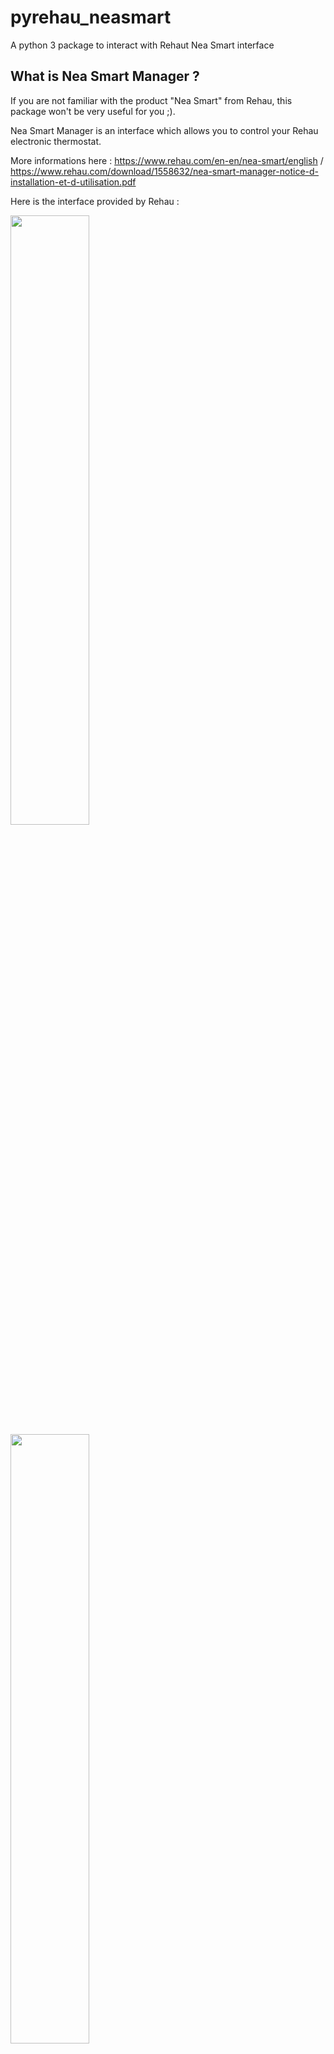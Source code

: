 # pyrehau_neasmart

A python 3 package to interact with Rehaut Nea Smart interface

## What is Nea Smart Manager ?

If you are not familiar with the product "Nea Smart" from Rehau, this package won't be very useful for you ;).

Nea Smart Manager is an interface which allows you to control your Rehau electronic thermostat.

More informations here : https://www.rehau.com/en-en/nea-smart/english / https://www.rehau.com/download/1558632/nea-smart-manager-notice-d-installation-et-d-utilisation.pdf

Here is the interface provided by Rehau :

<img src="misc/images/neasmart_1.png" width="50%" />

<img src="misc/images/neasmart_2.png" width="50%" />

The problem : Nea Smart doesn't expose any public API. We need to play with the Nea Smart interface. If you check your web console, you'll see this : http://neasmart_ip/data/cyclic.xml. It's an XML file with all the information you need. If you want to do some changes, you can post an XML form to /data/changes.xml, with no authentication.

Basically, this python package is a wrapper for this weird API.

## Installation

`pip install pyrehau_neasmart`

## Changelog

See CHANGELOG.md

## To Do / Done :

- [x] Wrapper for xml documents
- [x] Get HEAT AREAS
- [ ] Get IODEVICES
- [ ] Get heatareas's schedules
- [x] Modify (POST) some informations (modify the heat area's wanted temperature)
- [ ] Logs ?
- [ ] Better handle an incomplete XML from Rehau
- [ ] Feel free to submit an issue ;).

## Usage

Set the right IP address, and nothig more.

By default, properties will be refreshed by querying NeaSmart only if last refresh was more than 1 second ago. Pass "auto_update=False"  to disable that behavior (in which case you'll need to call update_status() yourself).

```
from pyrehau_neasmart import RehauNeaSmart

rh = RehauNeaSmart('192.168.1.18')
# rh = RehauNeaSmart('192.168.1.18', auto_update=False)
```

## Rehau and it's incomplete chunks

While I was developing this, I came accross this issue : sometimes, when making a lot (~ 10 requests / 30 seconds), I had some incomplete XML files. In fact, I wasn't getting the whole XML. See this : https://blog.petrzemek.net/2018/04/22/on-incomplete-http-reads-and-the-requests-library-in-python/

And indeed : "Warning : incomplete read (3777 bytes read, 7817 more expected)". That's why you can see a retry method if it's happening :(.

If you want to disable the auto retry method, you can set "auto_retry_on_incomplete_http" to False when you first call RehauNeaSmart object.


### List of heatareas

```
>>> rh.heatareas()
[<pyrehau_neasmart.RehauNeaSmartHeatarea object at 0x7f634adf6860>, <pyrehau_neasmart.RehauNeaSmartHeatarea object at 0x7f634adf65f8>, <pyrehau_neasmart.RehauNeaSmartHeatarea object at 0x7f634adf6668>, <pyrehau_neasmart.RehauNeaSmartHeatarea object at 0x7f634adf66a0>, <pyrehau_neasmart.RehauNeaSmartHeatarea object at 0x7f634adf6630>]

# See below for RehauNeaSmartHeatarea object
```

### Select a heatarea and get informations

```
>>> my_heatarea = rh.heatareas()[0]

>>> my_heatarea.status
{ 'heatarea_mode': '2',
  'heatarea_name': 'ChBlanche',
  'heatarea_state': '0',
  'islocked': '0',
  'party': '0',
  'party_remainingtime': '0',
  'presence': '0',
  'program_source': '0',
  'program_week': '1',
  'program_weekend': '1',
  't_actual': '22.0',
  't_actual_ext': '22.0',
  't_target': '18.0',
  't_target_base': '18.0'}
```

Every property you'll get in status in directly callable :

```
>>> my_heatarea.t_actual
'23.4'
>>> my_heatarea.program_week
'2'
```

### Change the target temperature for a heatarea

```
>>> ha = rh.heatareas()[4]
>>> ha.set_t_target(18)
```

### Change the heat area mode for a heatarea

| HEAT AREA MDOE VALUE  | DESCRIPTION |
| ------------- | ------------- |
| 0  | AUTO mode  |
| 1  | COMFORT mode  |
| 2  | ECO mode  |

```
>>> ha = rh.heatareas()[4]
>>> ha.set_heatarea_mode(2)
```
